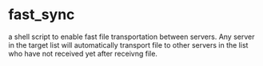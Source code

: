 # fast_sync

a shell script to enable fast file transportation between servers. 
Any server in the target list will automatically transport file to other servers in the list who have not received yet after receivng file.
